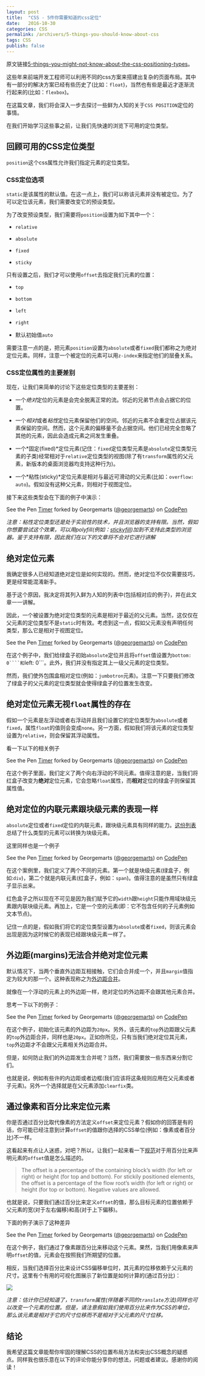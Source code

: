 ```yaml
---
layout: post
title:  "CSS - 5件你需要知道的css定位"
date:   2016-10-30
categories: CSS
permalink: /archivers/5-things-you-should-know-about-css
tags: CSS
publish: false
---
```


原文链接[5-things-you-might-not-know-about-the-css-positioning-types](https://scotch.io/bar-talk/5-things-you-might-not-know-about-the-css-positioning-types)。

这些年来前端开发工程师可以利用不同的css方案来搭建出复杂的页面布局。其中有一部分的解决方案已经有些历史了(比如：```float```)，当然也有些是最近才逐渐流行起来的(比如：```flexbox```)。

在这篇文章，我们将会深入一步去探讨一些鲜为人知的关于```CSS POSITION```定位的事情。

在我们开始学习这些事之前，让我们先快速的浏览下可用的定位类型。

## 回顾可用的CSS定位类型

```position```这个css属性允许我们指定元素的定位类型。

### CSS定位选项

```static```是该属性的默认值。在这一点上，我们可以称该元素并没有被定位。为了可以定位该元素，我们需要改变它的预设类型。

为了改变预设类型，我们需要将```position```设置为如下其中一个：

- ```relative```

- ```absolute```

- ```fixed```

- ```sticky```

只有设置之后，我们才可以使用```offset```去指定我们元素的位置：

- ```top```

- ```bottom```

- ```left```

- ```right```

- 默认初始值```auto```

需要注意一点的是，把元素```position```设置为```absolute```或者```fixed```我们都称之为绝对定位元素。同样，注意一个被定位的元素可以用```z-index```来指定他们的层叠关系。

### CSS定位属性的主要差别

现在，让我们来简单的讨论下这些定位类型的主要差别：

- 一个*绝对*定位的元素是会完全脱离正常的流。邻近的兄弟节点会占据它的位置。

- 一个*相对*或者*粘性*定位元素保留他们的空间。邻近的元素不会重定位占据该元素保留的空间。然而，这个元素的偏移量不会占据空间。他们已经完全忽略了其他的元素，因此会造成元素之间发生重叠。

- 一个*固定(fixed)*定位元素(记住：```fixed```定位类型元素是```absolute```定位类型元素的子类)经常相对于```relative```定位类型的视图(除了有```transform```属性的父元素，新版本的桌面浏览器均支持这种行为)。

- 一个*粘性(sticky)*定位元素是相对与最近可滑动的父元素(比如：```overflow: auto```)。假如没有这种父元素，则相对于视图定位。

接下来这些类型会在下面的例子中演示：

<p data-height="499" data-theme-id="0" data-slug-hash="qOqNgm" data-user="georgemarts" data-default-tab="result" class='codepen'>See the Pen <a href='http://codepen.io/georgemarts/pen/qOqNgm'>Timer</a> forked by Georgemarts (<a href='http://codepen.io'>@georgemarts</a>) on <a href='http://codepen.io'>CodePen</a></p>

*注意：粘性定位类型还是处于实验性的技术，并且浏览器的支持有限。当然，假如你想要尝试这个效果，可以用polyfill(例如：[stickyfill](https://github.com/wilddeer/stickyfill))加到不支持此类型的浏览器。鉴于支持有限，因此我们在以下的文章将不会对它进行讲解*

## 绝对定位元素

我确定很多人已经知道绝对定位是如何实现的。然而，绝对定位不仅仅需要技巧，更是经常能混淆新手。

基于这个原因，我决定将其列入鲜为人知的列表中(包括相对应的例子)，并在此文章一一讲解。

因此，一个被设置为绝对定位类型的元素是相对于最近的父元素。当然，这仅仅在父元素的定位类型不是```static```时有效。考虑到这一点，假如父元素没有声明任何类型，那么它是相对于视图定位。

<p data-height="499" data-theme-id="0" data-slug-hash="dYOpMm" data-user="georgemarts" data-default-tab="result" class='codepen'>See the Pen <a href='http://codepen.io/georgemarts/pen/dYOpMm'>Timer</a> forked by Georgemarts (<a href='http://codepen.io'>@georgemarts</a>) on <a href='http://codepen.io'>CodePen</a></p>

在这个例子中，我们给绿盒子初始```absolute```定位并且将```offset```值设置为```bottom: 0````和```left: 0```。此外，我们并没有指定其上一级父元素的定位类型。

然而，我们使外包围盒相对定位(例如：```jumbotron```元素)。注意一下只要我们修改了绿盒子的父元素的定位类型就会使得绿盒子的位置发生改变。

## 绝对定位元素无视```float```属性的存在

假如一个元素是左浮动或者右浮动并且我们设置它的定位类型为```absolute```或者```fixed```，属性```float```的值则会变成```none```。另一方面，假如我们将该元素的定位类型设置为```relative```，则会保留其浮动属性。

看一下以下的相关例子

<p data-height="499" data-theme-id="0" data-slug-hash="WQovLM" data-user="georgemarts" data-default-tab="result" class='codepen'>See the Pen <a href='http://codepen.io/georgemarts/pen/WQovLM'>Timer</a> forked by Georgemarts (<a href='http://codepen.io'>@georgemarts</a>) on <a href='http://codepen.io'>CodePen</a></p>

在这个例子里面，我们定义了两个向右浮动的不同元素。值得注意的是，当我们将红盒子改变为**绝对**定位元素，它会忽略```float```属性，而**相对**定位的绿盒子则保留其属性值。

## 绝对定位的内联元素跟块级元素的表现一样

```absolute```定位或者```fixed```定位的内联元素，跟块级元素具有同样的能力。[这份列表](https://drafts.csswg.org/css-position-3/#dis-pos-flo)总结了什么类型的元素可以转换为块级元素。

这里同样也是一个例子

<p data-height="499" data-theme-id="0" data-slug-hash="xwEymK" data-user="georgemarts" data-default-tab="result" class='codepen'>See the Pen <a href='http://codepen.io/georgemarts/pen/xwEymK'>Timer</a> forked by Georgemarts (<a href='http://codepen.io'>@georgemarts</a>) on <a href='http://codepen.io'>CodePen</a></p>

在这个案例里，我们定义了两个不同的元素。第一个就是块级元素(绿盒子，例如:```div```)，第二个就是内联元素(红盒子，例如：```span```)。值得注意的是虽然只有绿盒子显示出来。

红色盒子之所以现在不可见是因为我们赋予它的```width```跟```height```只能作用域块级元素跟内联块级元素。再加上，它是一个空的元素(即：它不包含任何的子元素例如文本节点)。

记住一点的是，假如我们将它的定位类型设置为```absolute```或者```fixed```，则该元素会出现是因为这时候它的表现已经跟块级元素一样了。

## 外边距(margins)无法合并绝对定位元素

默认情况下，当两个垂直外边距互相接触，它们会合并成一个，并且```margin```值指定为较大的那一个。这种表现称之为[外边距合并](https://developer.mozilla.org/en-US/docs/Web/CSS/CSS_Box_Model/Mastering_margin_collapsing)。

就像在一个浮动的元素上的外边距一样，绝对定位的外边距不会跟其他元素合并。

思考一下以下的例子：

<p data-height="499" data-theme-id="0" data-slug-hash="jbVrGd" data-user="georgemarts" data-default-tab="result" class='codepen'>See the Pen <a href='http://codepen.io/georgemarts/pen/jbVrGd'>Timer</a> forked by Georgemarts (<a href='http://codepen.io'>@georgemarts</a>) on <a href='http://codepen.io'>CodePen</a></p>

在这个例子，初始化该元素的外边距为```20px```。另外，该元素的```top```外边距跟父元素的```top```外边距合并，同样也是```20px```。正如你所见，只有当我们绝对定位其元素，```top```外边距才不会跟父元素相关外边距合并。

但是，如何防止我们的外边距发生合并呢？当然，我们需要放一些东西来分割它们。

也就是说，例如有些许的内边距或者边框(我们应该将这条规则应用在父元素或者子元素)。另外一个选择就是在父元素添加```clearfix```类。

## 通过像素和百分比来定位元素

你是否通过百分比取代像素的方法定义```offset```来定位元素？假如你的回答是有的话，你可能已经注意到计算```offset```的值跟你选择的CSS单位(例如：像素或者百分比)不一样。

这看起来有点让人迷惑，对吧？所以，让我们一起来看一下[规范](https://drafts.csswg.org/css-position-3/#valdef-top-percentage)对于用百分比来声明元素的```offset```值是怎么描述的。

>The offset is a percentage of the containing block’s width (for left or right) or height (for top and bottom). For stickily positioned elements, the offset is a percentage of the flow root’s width (for left or right) or height (for top or bottom). Negative values are allowed.

也就是说，只要我们通过百分比来定义```offset```的值，那么目标元素的位置依赖于父元素的宽(对于左右偏移)和高(对于上下偏移)。

下面的例子演示了这种差异

<p data-height="499" data-theme-id="0" data-slug-hash="PPbGbL" data-user="georgemarts" data-default-tab="result" class='codepen'>See the Pen <a href='http://codepen.io/georgemarts/pen/PPbGbL'>Timer</a> forked by Georgemarts (<a href='http://codepen.io'>@georgemarts</a>) on <a href='http://codepen.io'>CodePen</a></p>

在这个例子，我们通过了像素跟百分比来移动这个元素。果然，当我们用像素来声明```offset```的值，元素会在按照我们所期望的位置。

相反，当我们选择百分比来设计CSS偏移单位时，其元素的位移依赖于父元素的尺寸。这里有个有用的可视化图展示了新位置是如何计算的(通过百分比)：

![]({{site.baseurl}}/images/css/css-07.png)

*注意：估计你已经知道了，```transform```属性(伴随着不同的```translate```方法)同样也可以改变一个元素的位置。但是，请注意假如我们使用百分比来作为CSS的单位，那么该元素是相对于它的尺寸位移而不是相对于父元素的尺寸位移。*

## 结论

我希望这篇文章能帮你牢固的理解CSS的位置布局方法和突出CSS概念的疑惑点。同样我也很乐意在以下的评论你能分享你的想法，问题或者建议。感谢你的阅读！

<script src="http://codepen.io/assets/embed/ei.js"> </script>